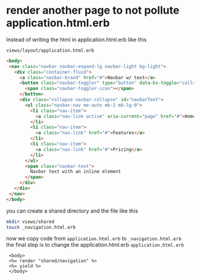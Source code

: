 # render another page to not pollute application.html.erb

Instead of writing the html in application.html.erb like this

`views/layout/application.html.erb`

```html
<body>
 <nav class="navbar navbar-expand-lg navbar-light bg-light">
   <div class="container-fluid">
     <a class="navbar-brand" href="#">Navbar w/ text</a>
     <button class="navbar-toggler" type="button" data-bs-toggle="collapse" data-bs-target="#navbarText" aria-controls="navbarText" aria-expanded="false" aria-label="Toggle navigation">
       <span class="navbar-toggler-icon"></span>
     </button>
     <div class="collapse navbar-collapse" id="navbarText">
       <ul class="navbar-nav me-auto mb-2 mb-lg-0">
         <li class="nav-item">
           <a class="nav-link active" aria-current="page" href="#">Home</a>
         </li>
         <li class="nav-item">
           <a class="nav-link" href="#">Features</a>
         </li>
         <li class="nav-item">
           <a class="nav-link" href="#">Pricing</a>
         </li>
       </ul>
       <span class="navbar-text">
         Navbar text with an inline element
       </span>
     </div>
   </div>
 </nav>
</body>
```

you can create a shared directory and the file like this

```bash
mkdir views/shared
touch _navigation.html.erb
```

now we copy code from `application.html.erb` to `_navigation.html.erb`
</br>
the final step is to change the application.html.erb
`application.html.erb`

```erb
 <body>
 <%= render "shared/navigation" %>
 <%= yield %>
 </body>
```

